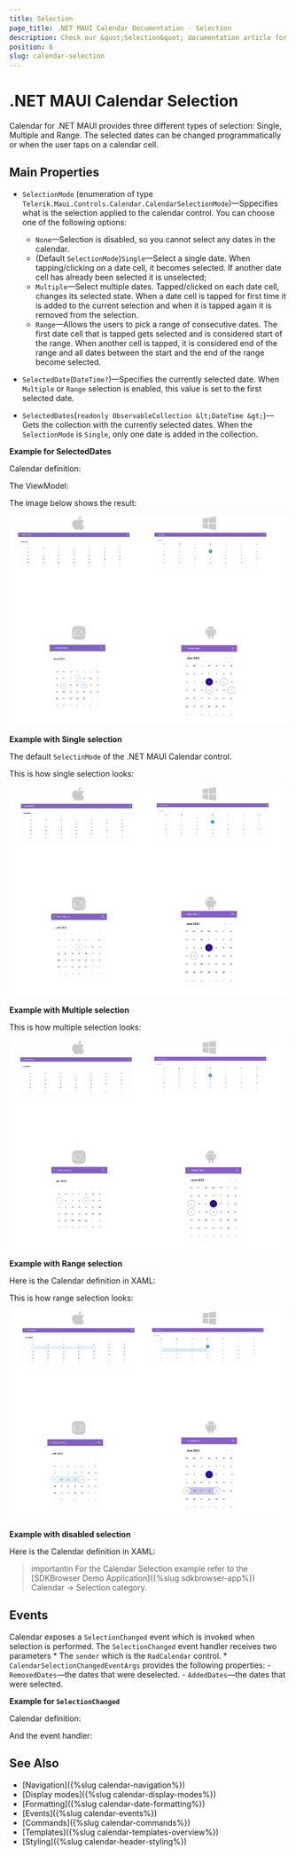 ```yaml
---
title: Selection
page_title: .NET MAUI Calendar Documentation - Selection
description: Check our &quot;Selection&quot; documentation article for Telerik Calendar for .NET MAUI control.
position: 6
slug: calendar-selection
---
```


# .NET MAUI Calendar Selection

Calendar for .NET MAUI provides three different types of selection: Single, Multiple and Range. The selected dates can be changed programmatically or when the user taps on a calendar cell.

## Main Properties

* `SelectionMode` (enumeration of type `Telerik.Maui.Controls.Calendar.CalendarSelectionMode`)&mdash;Sppecifies what is the selection applied to the calendar control. You can choose one of the following options:
	* `None`&mdash;Selection is disabled, so you cannot select any dates in the calendar.
	* (Default `SelectionMode`)`Single`&mdash;Select a single date. When tapping/clicking on a date cell, it becomes selected. If another date cell has already been selected it is unselected;
	* `Multiple`&mdash;Select multiple dates. Tapped/clicked on each date cell, changes its selected state. When a date cell is tapped for first time it is added to the current selection and when it is tapped again it is removed from the selection.
	* `Range`&mdash;Allows the users to pick a range of consecutive dates. The first date cell that is tapped gets selected and is considered start of the range. When another cell is tapped, it is considered end of the range and all dates between the start and the end of the range become selected.


* `SelectedDate`(`DateTime?`)&mdash;Specifies the currently selected date. When `Multiple` or `Range` selection is enabled, this value is set to the first selected date.
* `SelectedDates`(`readonly ObservableCollection &lt;DateTime &gt;`)&mdash;Gets the collection with the currently selected dates. When the `SelectionMode` is `Single`, only one date is added in the collection.

**Example for SelectedDates**

Calendar definition:

<snippet id='calendar-selection-properties'/>

The ViewModel:

<snippet id='calendar-selection-viewmodel'/>

The image below shows the result:

![.NET MAUI Calendar SelectedDates](images/calendar-selected-dates-all.png)

**Example with Single selection**

The default `SelectinMode` of the .NET MAUI Calendar control.

<snippet id='calendar-single-selection'/>

This is how single selection looks:

![.NET MAUI Calendar Single Selection](images/calendar-single-selection-all.png)

**Example with Multiple selection**

<snippet id='calendar-multiple-selection'/>

This is how multiple selection looks: 

![.NET MAUI Calendar Multiple Selection](images/calendar-multiple-selection.png)

**Example with Range selection**

Here is the Calendar definition in XAML:

<snippet id='calendar-range-selection'/>

This is how range selection looks: 

![.NET MAUI Calendar Range Selection](images/calendar-range-selection.png)

**Example with disabled selection**

Here is the Calendar definition in XAML:

<snippet id='calendar-disabled-selection'/>

>importantin For the Calendar Selection example refer to the [SDKBrowser Demo Application]({%slug sdkbrowser-app%}) Calendar -> Selection category.

## Events

Calendar exposes a `SelectionChanged` event which is invoked when selection is performed. The `SelectionChanged` event handler receives two parameters
	* The `sender` which is the `RadCalendar` control.
	* `CalendarSelectionChangedEventArgs` provides the following properties:
	- `RemovedDates`&mdash;the dates that were deselected.
	- `AddedDates`&mdash;the dates that were selected.

**Example for `SelectionChanged`**

Calendar definition:

<snippet id='calendar-selection-event'/>

And the event handler:

<snippet id='calendar-selection-changed-event'/>

## See Also

- [Navigation]({%slug calendar-navigation%})
- [Display modes]({%slug calendar-display-modes%})
- [Formatting]({%slug calendar-date-formatting%})
- [Events]({%slug calendar-events%})
- [Commands]({%slug calendar-commands%})
- [Templates]({%slug calendar-templates-overview%})
- [Styling]({%slug calendar-header-styling%})